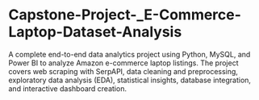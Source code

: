 # Capstone-Project-_E-Commerce-Laptop-Dataset-Analysis
A complete end-to-end data analytics project using Python, MySQL, and Power BI to analyze Amazon e-commerce laptop listings. The project covers web scraping with SerpAPI, data cleaning and preprocessing, exploratory data analysis (EDA), statistical insights, database integration, and interactive dashboard creation.
